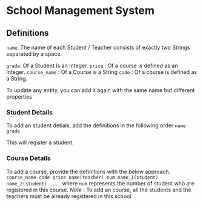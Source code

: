 # School Management System
## Definitions
`name`: The name of each Student / Teacher consists of exactly two Strings separated by a space.

`grade`: Of a Student Is an Integer.
`price` : Of a course is defined as an Integer.
`course_name` : Of a Course is a String
`code` : Of a course is defined as a String.

To update any entity, you can add it again with the same name but different properties

### Student Details
To add an student detials, add the definitions in the following order
`name grade`

This will register a student.

### Course Details
To add a course, provide the definitions with the below approach.
`course_name code price name(teacher) num name_1(student) name_2(student) ... `
where `num` represents the number of student who are registered in this course.
*Note* : To add an course, all the students and the teachers must be already registered in this school.